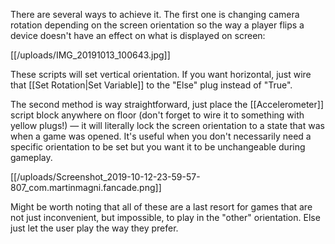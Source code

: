 There are several ways to achieve it. The first one is changing camera rotation depending on the screen orientation so the way a player flips a device doesn't have an effect on what is displayed on screen:

[[/uploads/IMG_20191013_100643.jpg]]

These scripts will set vertical orientation. If you want horizontal, just wire that [[Set Rotation|Set Variable]] to the "Else" plug instead of "True".

The second method is way straightforward, just place the [[Accelerometer]] script block anywhere on floor (don't forget to wire it to something with yellow plugs!) — it will literally lock the screen orientation to a state that was when a game was opened. It's useful when you don't necessarily need a specific orientation to be set but you want it to be unchangeable during gameplay.

[[/uploads/Screenshot_2019-10-12-23-59-57-807_com.martinmagni.fancade.png]]

Might be worth noting that all of these are a last resort for games that are not just inconvenient, but impossible, to play in the "other" orientation. Else just let the user play the way they prefer.